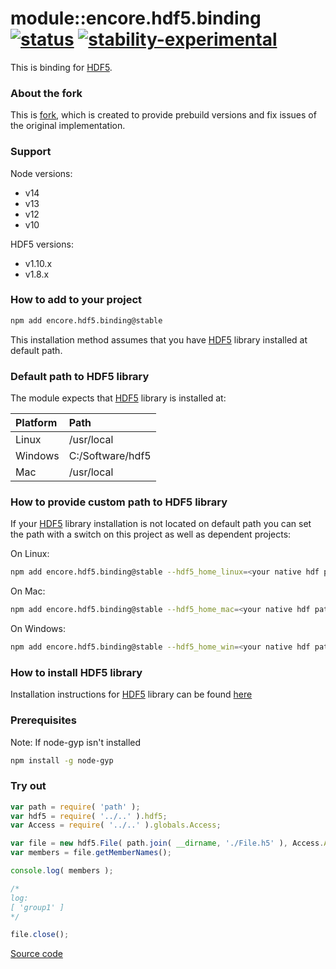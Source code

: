 # module::encore.hdf5.binding  [![status](https://github.com/Wandalen/encore.hdf5.binding/workflows/publish/badge.svg)](https://github.com/Wandalen/encore.hdf5.binding/actions?query=workflow%3Apublish) [![stability-experimental](https://img.shields.io/badge/stability-experimental-orange.svg)](https://github.com/emersion/stability-badges#experimental)

This is binding for [HDF5](https://www.hdfgroup.org/HDF5/).

### About the fork

This is [fork](https://github.com/HDF-NI/hdf5.node), which is created to provide prebuild versions and fix issues of the original implementation.

### Support

Node versions:
* v14
* v13
* v12
* v10

HDF5 versions:
* v1.10.x
* v1.8.x

### How to add to your project

```bash
npm add encore.hdf5.binding@stable
```

This installation method assumes that you have [HDF5](https://www.hdfgroup.org/HDF5/) library installed at default path.

### Default path to HDF5 library

The module expects that [HDF5](https://www.hdfgroup.org/HDF5/) library is installed at:

| Platform |       Path       |
| :------  | :--------------  |
|  Linux   |    /usr/local    |
| Windows  | C:/Software/hdf5 |
|   Mac    |    /usr/local    |

### How to provide custom path to HDF5 library

If your [HDF5](https://www.hdfgroup.org/HDF5/) library installation is not located on default path you can set the path with a switch on this project as well as
dependent projects:

On Linux:

```bash
npm add encore.hdf5.binding@stable --hdf5_home_linux=<your native hdf path>
```

On Mac:

```bash
npm add encore.hdf5.binding@stable --hdf5_home_mac=<your native hdf path>
```

On Windows:

```bash
npm add encore.hdf5.binding@stable --hdf5_home_win=<your native hdf path>
```

### How to install HDF5 library

Installation instructions for [HDF5](https://www.hdfgroup.org/HDF5/) library can be found [here](https://github.com/Wandalen/encore.hdf5.install)

### Prerequisites

Note: If node-gyp isn't installed

```bash
npm install -g node-gyp
```

### Try out

```javascript
var path = require( 'path' );
var hdf5 = require( '../..' ).hdf5;
var Access = require( '../..' ).globals.Access;

var file = new hdf5.File( path.join( __dirname, './File.h5' ), Access.ACC_RDONLY );
var members = file.getMemberNames();

console.log( members );

/*
log:
[ 'group1' ]
*/

file.close();

```

[Source code](./sample/trivial/Sample.ss)
